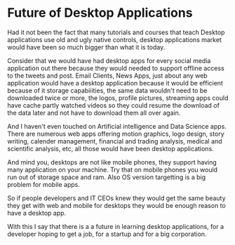 # Future of Desktop Applications

Had it not been the fact that many tutorials and courses that teach Desktop applications use old and ugly native controls, desktop applications market would have been so much bigger than what it is today.

Consider that we would have had desktop apps for every social media application out there because they would needed to support offline access to the tweets and post. Email Clients, News Apps, just about any web application would have a desktop application because it would be efficient because of it storage capabiiities, the same data wouldn't need to be downloaded twice or more, the logos, profile pictures, streaming apps could have cache partly watched videos so they could resume the download of the data later and not have to download them all over again.

And I haven't even touched on Artificial intelligence and Data Science apps. There are numerous web apps offering motion graphics, logo design, story writing, calender management, financial and trading analysis, medical and scientific analysis, etc,  all those would have been desktop applications. 

And mind you, desktops are not like mobile phones, they support having many application on your machine. Try that on mobile phones you would run out of storage space and ram. Also OS version targetting is a big problem for mobile apps.

So if people developers and IT CEOs knew they would get the same beauty they get with web and mobile for desktops they would be enough reason to have a desktop app.

With this I say that there is a a future in learning desktop applications, for a developer hoping to get a job, for a startup and for a big corporation.
